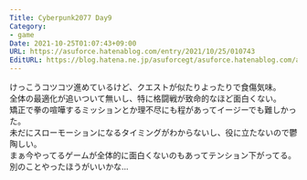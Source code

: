 ```yaml
---
Title: Cyberpunk2077 Day9
Category:
- game
Date: 2021-10-25T01:07:43+09:00
URL: https://asuforce.hatenablog.com/entry/2021/10/25/010743
EditURL: https://blog.hatena.ne.jp/asuforcegt/asuforce.hatenablog.com/atom/entry/13574176438025977062
---
```


けっこうコツコツ進めているけど、クエストが似たりよったりで食傷気味。  
全体の最適化が追いついて無いし、特に格闘戦が致命的なほど面白くない。  
矯正で拳の喧嘩するミッションとか理不尽にも程があってイージーでも難しかった。  
未だにスローモーションになるタイミングがわからないし、役に立たないので鬱陶しい。  
まぁ今やってるゲームが全体的に面白くないのもあってテンション下がってる。  
別のことやったほうがいいかな...
